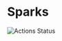 # Sparks

![Actions Status](https://wdp9fww0r9.execute-api.us-west-2.amazonaws.com/production/badge/michakfromparis/sparks)
